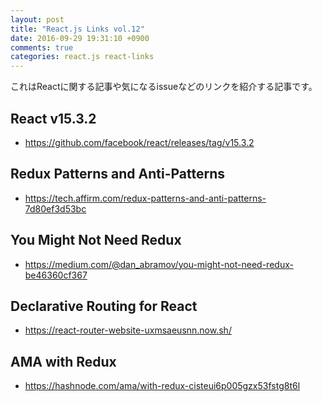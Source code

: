 ```yaml
---
layout: post
title: "React.js Links vol.12"
date: 2016-09-29 19:31:10 +0900
comments: true
categories: react.js react-links
---
```


これはReactに関する記事や気になるissueなどのリンクを紹介する記事です。

<!-- more -->

## React v15.3.2

* https://github.com/facebook/react/releases/tag/v15.3.2

## Redux Patterns and Anti-Patterns

* https://tech.affirm.com/redux-patterns-and-anti-patterns-7d80ef3d53bc

## You Might Not Need Redux

* https://medium.com/@dan_abramov/you-might-not-need-redux-be46360cf367

## Declarative Routing for React

* https://react-router-website-uxmsaeusnn.now.sh/

## AMA with Redux

* https://hashnode.com/ama/with-redux-cisteui6p005gzx53fstg8t6l
